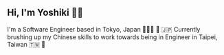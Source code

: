 ## Hi, I'm Yoshiki 👋🏼

I'm a Software Engineer based in Tokyo, Japan 👨🏻‍💻 🗼 🇯🇵
Currently brushing up my Chinese skills to work towards being in Engineer in Taipei, Taiwan 🇹🇼 🥟
